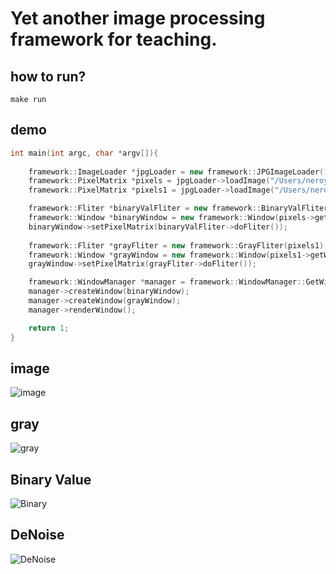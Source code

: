 # Yet another image processing framework for teaching.


## how to run?
``` shell
make run
```



## demo
``` c++
int main(int argc, char *argv[]){
	
	framework::ImageLoader *jpgLoader = new framework::JPGImageLoader();
	framework::PixelMatrix *pixels = jpgLoader->loadImage("/Users/neroyang/project/sbwIP/img/nasa.jpg");
	framework::PixelMatrix *pixels1 = jpgLoader->loadImage("/Users/neroyang/project/sbwIP/img/nasa.jpg");

	framework::Fliter *binaryValFliter = new framework::BinaryValFliter(pixels);
	framework::Window *binaryWindow = new framework::Window(pixels->getWidth(), pixels->getHeight(), "二值化");
	binaryWindow->setPixelMatrix(binaryValFliter->doFliter());
	
	framework::Fliter *grayFliter = new framework::GrayFliter(pixels1);
	framework::Window *grayWindow = new framework::Window(pixels1->getWidth(), pixels1->getHeight(), "灰度图");
	grayWindow->setPixelMatrix(grayFliter->doFliter());

	framework::WindowManager *manager = framework::WindowManager::GetWindowManagerInstance();
	manager->createWindow(binaryWindow);
	manager->createWindow(grayWindow);
	manager->renderWindow();

	return 1;
}
```
## image
![image](https://raw.githubusercontent.com/nerososft/yaipfft/master/docs/img/img.png)
## gray
![gray](https://raw.githubusercontent.com/nerososft/yaipfft/master/docs/img/gray.png)
## Binary Value
![Binary](https://raw.githubusercontent.com/nerososft/yaipfft/master/docs/img/2.png)
## DeNoise
![DeNoise](https://raw.githubusercontent.com/nerososft/yaipfft/master/docs/img/noise.png)
